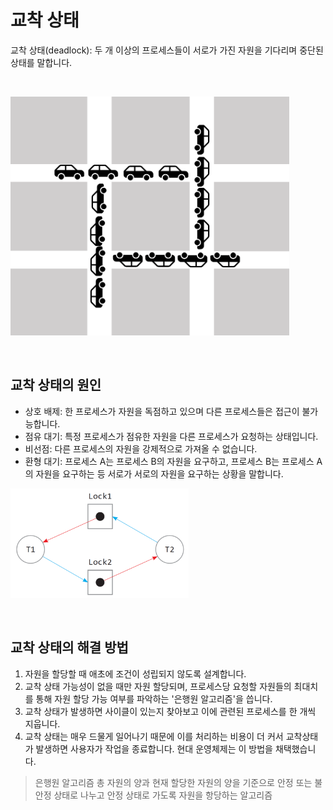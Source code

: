 # 교착 상태

교착 상태(deadlock): 두 개 이상의 프로세스들이 서로가 가진 자원을 기다리며 중단된 상태를 말합니다.

<br/>

![교착상태](./img/교착%20상태.PNG)

<br/>

## 교착 상태의 원인

-   상호 배제: 한 프로세스가 자원을 독점하고 있으며 다른 프로세스들은 접근이 불가능합니다.
-   점유 대기: 특정 프로세스가 점유한 자원을 다른 프로세스가 요청하는 상태입니다.
-   비선점: 다른 프로세스의 자원을 강제적으로 가져올 수 없습니다.
-   환형 대기: 프로세스 A는 프로세스 B의 자원을 요구하고, 프로세스 B는 프로세스 A의 자원을 요구하는 등 서로가 서로의 자원을 요구하는 상황을 말합니다.
    <br/>

![교착상태](./img/운영체제교착상태.PNG)

<br/>

## 교착 상태의 해결 방법

1. 자원을 할당할 때 애초에 조건이 성립되지 않도록 설계합니다.
2. 교착 상태 가능성이 없을 때만 자원 할당되며, 프로세스당 요청할 자원들의 최대치를 통해 자원 할당 가능 여부를 파악하는 '은행원 알고리즘'을 씁니다.
3. 교착 상태가 발생하면 사이클이 있는지 찾아보고 이에 관련된 프로세스를 한 개씩 지웁니다.
4. 교착 상태는 매우 드물게 일어나기 때문에 이를 처리하는 비용이 더 커서 교착상태가 발생하면 사용자가 작업을 종료합니다. 현대 운영체제는 이 방법을 채택했습니다.

> 은행원 알고리즘
> 총 자원의 양과 현재 할당한 자원의 양을 기준으로 안정 또는 불안정 상태로 나누고 안정 상태로 가도록 자원을 항당하는 알고리즘
